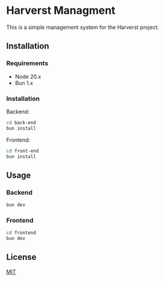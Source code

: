 # Harverst Managment
This is a simple management system for the Harverst project.

## Installation

### Requirements

- Node 20.x
- Bun 1.x

### Installation

Backend:
```bash
cd back-end
bun install
```

Frontend:
```bash
cd front-end
bun install
```

## Usage

### Backend

```bash
bun dev
```

### Frontend

```bash
cd frontend
bun dev
```

## License
[MIT](https://choosealicense.com/licenses/mit/)
